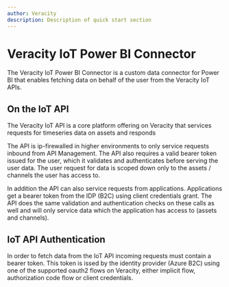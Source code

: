 ```yaml
---
author: Veracity
description: Description of quick start section
---
```


# Veracity IoT Power BI Connector
The Veracity IoT Power BI Connector is a custom data connector for Power BI that enables fetching data on behalf of the user from the Veracity IoT APIs.

## On the IoT API
The Veracity IoT API is a core platform offering on Veracity that services requests for timeseries data on assets and responds

The API is ip-firewalled in higher environments to only service requests inbound from API Management. The API also requires a valid bearer token issued for the user, which it validates and authenticates before serving the user data. The user request for data is scoped down only to the assets / channels the user has access to.

In addition the API can also service requests from applications. Applications get a bearer token from the IDP (B2C) using client credentials grant. The API does the same validation and authentication checks on these calls as well and will only service data which the application has access to (assets and channels).

## IoT API Authentication
In order to fetch data from the IoT API incoming requests must contain a bearer token. This token is issed by the identity provider (Azure B2C) using one of the supported oauth2 flows on Veracity, either implicit flow, authorization code flow or client credentials.

